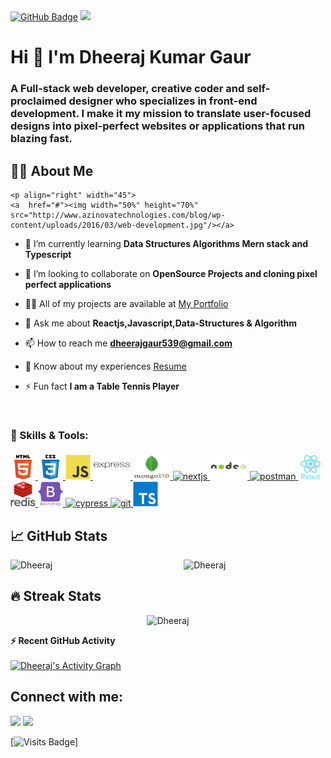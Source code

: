 <a href="https://github.com/dheerajkumargaur?tab=followers">
    <img src="https://img.shields.io/github/followers/dheerajkumargaur?label=Followers&style=social" alt="GitHub Badge"></a>
<a href="https://github.com/dheerajkumargaur/github-profile-views-counter">
    <img src="https://komarev.com/ghpvc/?username=dheerajkumargaur">
</a>

<h1 align="left">Hi 👋 I'm Dheeraj Kumar Gaur</h1>
<h3 align="left">A Full-stack web developer, creative coder and self-proclaimed designer who specializes in front-end development. I make it my mission to translate user-focused designs into pixel-perfect websites or applications that run blazing fast.
</h3>



## 🙋‍♂️ About Me

<p align="left" width="45">
    
    <p align="right" width="45">
    <a  href="#"><img width="50%" height="70%" src="http://www.azinovatechnologies.com/blog/wp-content/uploads/2016/03/web-development.jpg"/></a>
<!--     ![WebDev Logo](http://www.azinovatechnologies.com/blog/wp-content/uploads/2016/03/web-development.jpg) -->
</p>

- 🌱 I’m currently learning **Data Structures Algorithms Mern stack and Typescript**

- 👯 I’m looking to collaborate on **OpenSource Projects and cloning pixel perfect applications**

- 👨‍💻 All of my projects are available at [My Portfolio](https://sumit1998-portfolio.netlify.app/)

- 💬 Ask me about **Reactjs,Javascript,Data-Structures & Algorithm**

- 📫 How to reach me **dheerajgaur539@gmail.com**

- 📄 Know about my experiences [Resume](https://drive.google.com/file/d/1PIMYm2b3AyngVrghc8cBpe8fyLGl9IoI/view?usp=sharing)

- ⚡ Fun fact **I am a Table Tennis Player**
    
    

</p>




<br>

<h3 align="left">💼 Skills & Tools:</h3>
<p align="left"> 
  <a href="https://www.w3.org/html/" target="_blank" rel="noreferrer"> 
    <img src="https://raw.githubusercontent.com/devicons/devicon/master/icons/html5/html5-original-wordmark.svg" alt="html5" width="40" height="40"/> </a> 
  <a href="https://www.w3schools.com/css/" target="_blank" rel="noreferrer">
    <img src="https://raw.githubusercontent.com/devicons/devicon/master/icons/css3/css3-original-wordmark.svg" alt="css3" width="40" height="40"/> </a>
  <a href="https://developer.mozilla.org/en-US/docs/Web/JavaScript" target="_blank" rel="noreferrer"> 
    <img src="https://raw.githubusercontent.com/devicons/devicon/master/icons/javascript/javascript-original.svg" alt="javascript" width="40" height="40"/> </a>
   <a href="https://expressjs.com" target="_blank" rel="noreferrer"> 
    <img src="https://raw.githubusercontent.com/devicons/devicon/master/icons/express/express-original-wordmark.svg" alt="express" width="60" height="45"/> </a>
     <a href="https://www.mongodb.com/" target="_blank" rel="noreferrer"> 
    <img src="https://raw.githubusercontent.com/devicons/devicon/master/icons/mongodb/mongodb-original-wordmark.svg" alt="mongodb" width="60" height="40"/> </a> 
  <a href="https://nextjs.org/" target="_blank" rel="noreferrer"> 
    <img src="https://cdn.worldvectorlogo.com/logos/nextjs-2.svg" alt="nextjs" width="60" height="45"/> </a> 
  <a href="https://nodejs.org" target="_blank" rel="noreferrer"> 
    <img src="https://raw.githubusercontent.com/devicons/devicon/master/icons/nodejs/nodejs-original-wordmark.svg" alt="nodejs" width="60" height="45"/> </a> 
    <a href="https://postman.com" target="_blank" rel="noreferrer"> 
  <img src="https://www.vectorlogo.zone/logos/getpostman/getpostman-icon.svg" alt="postman" width="40" height="40"/> </a> 
  <a href="https://reactjs.org/" target="_blank" rel="noreferrer"> 
    <img src="https://raw.githubusercontent.com/devicons/devicon/master/icons/react/react-original-wordmark.svg" alt="react" width="40" height="40"/> </a>
  <a href="https://redis.io" target="_blank" rel="noreferrer"> 
    <img src="https://raw.githubusercontent.com/devicons/devicon/master/icons/redis/redis-original-wordmark.svg" alt="redis" width="40" height="40"/> </a>
  <a href="https://getbootstrap.com" target="_blank" rel="noreferrer"> 
    <img src="https://raw.githubusercontent.com/devicons/devicon/master/icons/bootstrap/bootstrap-plain-wordmark.svg" alt="bootstrap" width="40" height="40"/> </a> 
  <a href="https://www.cypress.io" target="_blank" rel="noreferrer"> <img src="https://raw.githubusercontent.com/simple-icons/simple-icons/6e46ec1fc23b60c8fd0d2f2ff46db82e16dbd75f/icons/cypress.svg" alt="cypress" width="40" height="40"/> </a> 
  <a href="https://git-scm.com/" target="_blank" rel="noreferrer">
    <img src="https://www.vectorlogo.zone/logos/git-scm/git-scm-icon.svg" alt="git" width="40" height="40"/> </a>
<!--   <a href="https://heroku.com" target="_blank" rel="noreferrer"> 
    <img src="https://www.vectorlogo.zone/logos/heroku/heroku-icon.svg" alt="heroku" width="40" height="40"/> </a>
  <a href="https://redux.js.org" target="_blank" rel="noreferrer"> 
    <img src="https://raw.githubusercontent.com/devicons/devicon/master/icons/redux/redux-original.svg" alt="redux" width="40" height="40"/> </a>  -->
  <a href="https://www.typescriptlang.org/" target="_blank" rel="noreferrer"> 
    <img src="https://raw.githubusercontent.com/devicons/devicon/master/icons/typescript/typescript-original.svg" alt="typescript" width="40" height="40"/> </a> 
</p>


## &#x1f4c8; GitHub Stats
<p align="left"> <img src="https://github-readme-stats.vercel.app/api?username=dheerajkumargaur&show_icons=true&theme=gotham" alt="Dheeraj" width = "45%" />
  <img align = "right" src="https://github-readme-stats.vercel.app/api/top-langs?username=dheerajkumargaur&custom_title=dheerajkumargaur&langs_count=10&show_icons=true&locale=en&layout=compact&theme=algolia" alt="Dheeraj" width = "45%"/>
  <br/>
<!--   <b>Note:</b> Top languages is only a metric of the languages my public code consists of and doesn't reflect experience or skill level. -->
  </p>
 
## 🔥 Streak Stats
<p align="center"><img src="https://github-readme-streak-stats.herokuapp.com/?user=dheerajkumargaur&theme=algolia" alt="Dheeraj" /></p>


  <summary><b>⚡ Recent GitHub Activity</b></summary>
  <br/>
   <a href="https://github.com/dheerajkumargaur"><img alt="Dheeraj's Activity Graph" src="https://activity-graph.herokuapp.com/graph?username=dheerajkumargaur&custom_title=dheerajkumargaur's%20Contribution%20Graph&theme=react-dark" /></a>
  <br/>
  
  
## Connect with me:
<p align="left">
<a href = "https://www.linkedin.com/in/dheeraj-gaur-784b69110//"><img src="https://img.icons8.com/fluent/48/000000/linkedin.png"/></a>
 <a href = "mailto:dheerajgaur539@gmail.com"><img src="https://img.icons8.com/fluent/48/000000/gmail.png"/></a>
</p>

[![Visits Badge](https://badges.pufler.dev/visits/dheerajkumargaur/dheerajkumargaur)]
